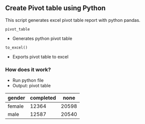 ## Create Pivot table using Python
This script generates excel pivot table report with python pandas.

<code>pivot_table</code>
- Generates python pivot table

<code>to_excel()</code>
- Exports pivot table to excel

### How does it work?
- Run python file
- Output: pivot table

| gender | completed | none|
|------- | --------- | -----|
| female | 12364 | 20598 |
| male | 12587 | 20540 |
